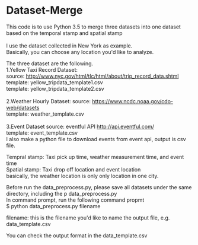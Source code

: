 # Dataset-Merge
This code is to use Python 3.5 to merge three datasets into one dataset 
based on the temporal stamp and spatial stamp<br>
<br>
I use the dataset collected in New York as example.<br>
Basically, you can choose any location you'd like to analyze.<br>

The three dataset are the following.<br>
1.Yellow Taxi Record Dataset:<br> 
source: http://www.nyc.gov/html/tlc/html/about/trip_record_data.shtml <br>
template: yellow_tripdata_template1.csv <br>
template: yellow_tripdata_template2.csv<br>
<br>
2.Weather Hourly Dataset:
source: https://www.ncdc.noaa.gov/cdo-web/datasets <br>
template: weather_template.csv <br>
<br>
3.Event Dataset
source: eventful API http://api.eventful.com/ <br>
template: event_template.csv <br>
I also make a python file to download events from event api, output is csv file.<br>

Tempral stamp: Taxi pick up time, weather measurement time, and event time<br>
Spatial stamp: Taxi drop off location and event location <br>
basically, the weather location is only only location in one city.<br>

Before run the data_preprocess.py, please save all datasets under the same directory, including the p
data_preprocess.py<br>
In command prompt, run the following command propmt<br>
$ python data_preprocess.py  filename <br>

filename: this is the filename you'd like to name the output file, e.g. data_template.csv <br>

You can check the output format in the data_template.csv

